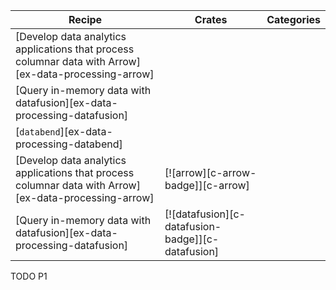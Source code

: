 | Recipe | Crates | Categories |
|--------|--------|------------|
| [Develop data analytics applications that process columnar data with Arrow][ex-data-processing-arrow] |  |  |
| [Query in-memory data with datafusion][ex-data-processing-datafusion] |  |  |
| [`databend`][ex-data-processing-databend] |  |  |
| [Develop data analytics applications that process columnar data with Arrow][ex-data-processing-arrow] | [![arrow][c-arrow-badge]][c-arrow] | |
| [Query in-memory data with datafusion][ex-data-processing-datafusion] | [![datafusion][c-datafusion-badge]][c-datafusion] | |

<div class="hidden">
TODO P1
</div>
